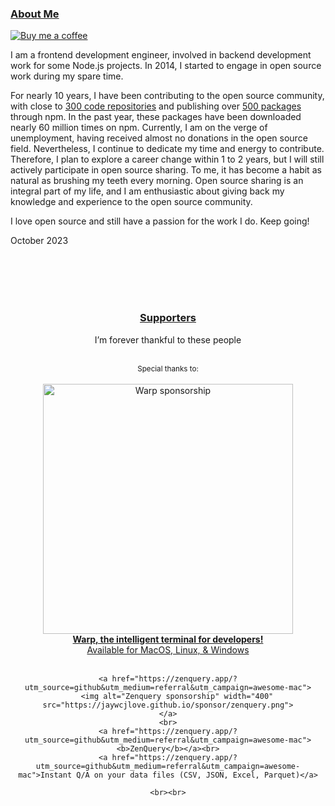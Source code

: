 ### [About Me](https://wangchujiang.com)

[![Buy me a coffee](https://img.shields.io/badge/Buy%20me%20a%20coffee-048754?logo=buymeacoffee)](https://jaywcjlove.github.io/#/sponsor)

I am a frontend development engineer, involved in backend development work for some Node.js projects. In 2014, I started to engage in open source work during my spare time.

For nearly 10 years, I have been contributing to the open source community, with close to [300 code repositories](https://github.com/search?q=user:jaywcjlove+user:uiwjs+user:tsbbjs+user:kktjs+user:antdpro+user:JSLite+archived:false&type=Repositories) and publishing over [500 packages](https://www.npmjs.com/~wcjiang) through npm. In the past year, these packages have been downloaded nearly 60 million times on npm. Currently, I am on the verge of unemployment, having received almost no donations in the open source field. Nevertheless, I continue to dedicate my time and energy to contribute. Therefore, I plan to explore a career change within 1 to 2 years, but I will still actively participate in open source sharing. To me, it has become a habit as natural as brushing my teeth every morning. Open source sharing is an integral part of my life, and I am enthusiastic about giving back my knowledge and experience to the open source community.

I love open source and still have a passion for the work I do. Keep going!

October 2023

<br/><br/>
<br/><br/>
<div align="center" markdown="1">
    <h3><a href="https://wangchujiang.com/#/sponsor">Supporters</a></h3>
    <p>I’m forever thankful to these people</p>
    <br>
    <sup>Special thanks to:</sup>
    <br>
    <br>
    <a href="https://www.warp.dev/awesome-mac">
        <img alt="Warp sponsorship" width="400" src="https://jaywcjlove.github.io/sponsor/warp-banner.png">
    </a>
    <br>
    <a href="https://warp.dev/awesome-mac"><b>Warp, the intelligent terminal for developers!</b></a><br>
    <a href="https://warp.dev/awesome-mac">Available for MacOS, Linux, & Windows</a><br><br>

    <a href="https://zenquery.app/?utm_source=github&utm_medium=referral&utm_campaign=awesome-mac">
        <img alt="Zenquery sponsorship" width="400" src="https://jaywcjlove.github.io/sponsor/zenquery.png">
    </a>
    <br>
    <a href="https://zenquery.app/?utm_source=github&utm_medium=referral&utm_campaign=awesome-mac"><b>ZenQuery</b></a><br>
    <a href="https://zenquery.app/?utm_source=github&utm_medium=referral&utm_campaign=awesome-mac">Instant Q/A on your data files (CSV, JSON, Excel, Parquet)</a>
    
    <br><br>
</div>